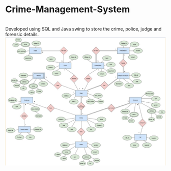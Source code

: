 # Crime-Management-System
<br>
Developed using SQL and Java
swing to store the crime, police, judge and forensic details.
<br>
<img src="ER_Diagram.png" alt="ER Diagram of the project">